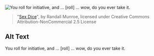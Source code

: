 ![You roll for initiative, and ... \[roll\] ... wow, do you ever take it.](https://imgs.xkcd.com/comics/sex_dice.png)
> "[Sex Dice](https://xkcd.com/708/)", by Randall Munroe, licensed under Creative Commons Attribution-NonCommercial 2.5 License

## Alt Text
You roll for initiative, and ... \[roll\] ... wow, do you ever take it.
